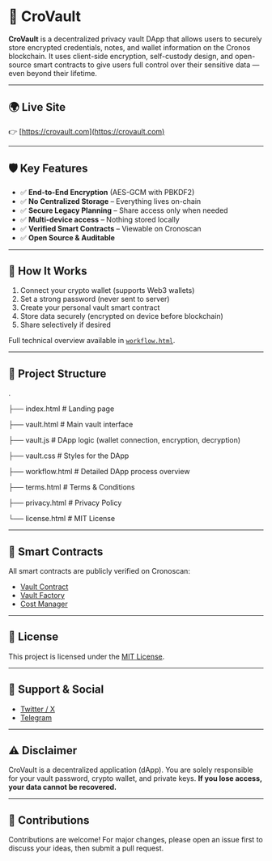 # 🔐 CroVault

**CroVault** is a decentralized privacy vault DApp that allows users to securely store encrypted credentials, notes, and wallet information on the Cronos blockchain. It uses client-side encryption, self-custody design, and open-source smart contracts to give users full control over their sensitive data — even beyond their lifetime.

---

## 🌍 Live Site

👉 [https://crovault.com](https://crovault.com)

---

## 🛡 Key Features

- ✅ **End-to-End Encryption** (AES-GCM with PBKDF2)
- ✅ **No Centralized Storage** – Everything lives on-chain
- ✅ **Secure Legacy Planning** – Share access only when needed
- ✅ **Multi-device access** – Nothing stored locally
- ✅ **Verified Smart Contracts** – Viewable on Cronoscan
- ✅ **Open Source & Auditable**

---

## 🔧 How It Works

1. Connect your crypto wallet (supports Web3 wallets)
2. Set a strong password (never sent to server)
3. Create your personal vault smart contract
4. Store data securely (encrypted on device before blockchain)
5. Share selectively if desired

Full technical overview available in [`workflow.html`](./workflow.html).

---

## 📁 Project Structure

.

├── index.html         # Landing page

├── vault.html         # Main vault interface

├── vault.js           # DApp logic (wallet connection, encryption, decryption)

├── vault.css          # Styles for the DApp

├── workflow.html      # Detailed DApp process overview

├── terms.html         # Terms & Conditions

├── privacy.html       # Privacy Policy

└── license.html       # MIT License

---

## 🔐 Smart Contracts

All smart contracts are publicly verified on Cronoscan:

- [Vault Contract](https://cronoscan.com/address/0xe1eF8879b7216DC3dE4e153B37FFC9D810928EC0)
- [Vault Factory](https://cronoscan.com/address/0xa07477Da0dB859F7799bAbA9bac87E8AF104b810)
- [Cost Manager](https://cronoscan.com/address/0x587776cCCeC6Ec77971588D9e75468e99e30c318)

---

## 📜 License

This project is licensed under the [MIT License](./license.html).

---

## 📣 Support & Social

- [Twitter / X](https://x.com/CroVault)
- [Telegram](https://t.me/CroVault)

---

## ⚠️ Disclaimer

CroVault is a decentralized application (dApp). You are solely responsible for your vault password, crypto wallet, and private keys. **If you lose access, your data cannot be recovered.**

---

## 🙌 Contributions

Contributions are welcome! For major changes, please open an issue first to discuss your ideas, then submit a pull request.
